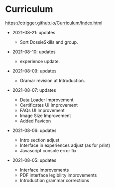 # Curriculum
https://ctrigger.github.io/Curriculum/Index.html

* 2021-08-21: updates
    * Sort DossieSkills and group.
    
* 2021-08-10: updates
    * experience update.
    
* 2021-08-09: updates
    * Gramar revision at Introduction.

* 2021-08-07: updates
    * Data Loader Improvement
    * Certificates UI Improvement
    * FAQs UI Improvement
    * Image Size Improvement
    * Added Favicon

* 2021-08-06: updates
    * Intro section adjust
    * Interface in experiences adjust (as for print)
    * Javascript console error fix
    
* 2021-08-05: updates
    * Interface improvements
    * PDF interface legibility improvements
    * Introduction grammar corrections
